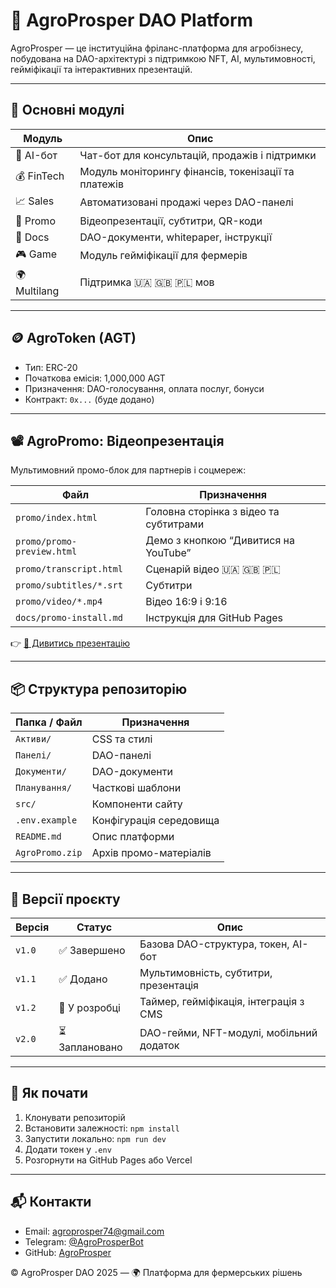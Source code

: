 # 🌾 AgroProsper DAO Platform

AgroProsper — це інституційна фріланс-платформа для агробізнесу, побудована на DAO-архітектурі з підтримкою NFT, AI, мультимовності, гейміфікації та інтерактивних презентацій.

---

## 🧠 Основні модулі

| Модуль | Опис |
|--------|------|
| 🤖 AI-бот | Чат-бот для консультацій, продажів і підтримки |
| 💰 FinTech | Модуль моніторингу фінансів, токенізації та платежів |
| 📈 Sales | Автоматизовані продажі через DAO-панелі |
| 📣 Promo | Відеопрезентації, субтитри, QR-коди |
| 🧾 Docs | DAO-документи, whitepaper, інструкції |
| 🎮 Game | Модуль гейміфікації для фермерів |
| 🌍 Multilang | Підтримка 🇺🇦 🇬🇧 🇵🇱 мов |

---

## 🪙 AgroToken (AGT)

- Тип: ERC-20
- Початкова емісія: 1,000,000 AGT
- Призначення: DAO-голосування, оплата послуг, бонуси
- Контракт: `0x...` (буде додано)

---

## 📽 AgroPromo: Відеопрезентація

Мультимовний промо-блок для партнерів і соцмереж:

| Файл | Призначення |
|------|-------------|
| `promo/index.html` | Головна сторінка з відео та субтитрами |
| `promo/promo-preview.html` | Демо з кнопкою “Дивитися на YouTube” |
| `promo/transcript.html` | Сценарій відео 🇺🇦 🇬🇧 🇵🇱 |
| `promo/subtitles/*.srt` | Субтитри |
| `promo/video/*.mp4` | Відео 16:9 і 9:16 |
| `docs/promo-install.md` | Інструкція для GitHub Pages |

👉 [🎥 Дивитись презентацію](./promo/)

---

## 📦 Структура репозиторію

| Папка / Файл | Призначення |
|--------------|-------------|
| `Активи/` | CSS та стилі |
| `Панелі/` | DAO-панелі |
| `Документи/` | DAO-документи |
| `Планування/` | Часткові шаблони |
| `src/` | Компоненти сайту |
| `.env.example` | Конфігурація середовища |
| `README.md` | Опис платформи |
| `AgroPromo.zip` | Архів промо-матеріалів |

---

## 🧩 Версії проєкту

| Версія | Статус | Опис |
|--------|--------|------|
| `v1.0` | ✅ Завершено | Базова DAO-структура, токен, AI-бот |
| `v1.1` | ✅ Додано | Мультимовність, субтитри, презентація |
| `v1.2` | 🔄 У розробці | Таймер, гейміфікація, інтеграція з CMS |
| `v2.0` | ⏳ Заплановано | DAO-гейми, NFT-модулі, мобільний додаток |

---

## 🚀 Як почати

1. Клонувати репозиторій
2. Встановити залежності: `npm install`
3. Запустити локально: `npm run dev`
4. Додати токен у `.env`
5. Розгорнути на GitHub Pages або Vercel

---

## 📬 Контакти

- Email: agroprosper74@gmail.com
- Telegram: [@AgroProsperBot](https://t.me/AgroProsperBot)
- GitHub: [AgroProsper](https://github.com/SerghiiLimborskyi/AgroProsper)

© AgroProsper DAO 2025 — 🌍 Платформа для фермерських рішень
